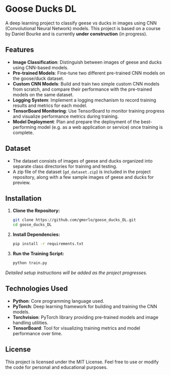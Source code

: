 # Goose Ducks DL

A deep learning project to classify geese vs ducks in images using CNN (Convolutional Neural Network) models. This project is based on a course by Daniel Bourke and is currently **under construction** (in progress).

## Features

- **Image Classification**: Distinguish between images of geese and ducks using CNN-based models.  
- **Pre-trained Models**: Fine-tune two different pre-trained CNN models on the goose/duck dataset.  
- **Custom CNN Models**: Build and train two simple custom CNN models from scratch, and compare their performance with the pre-trained models on the same dataset.  
- **Logging System**: Implement a logging mechanism to record training results and metrics for each model.  
- **TensorBoard Monitoring**: Use TensorBoard to monitor training progress and visualize performance metrics during training.  
- **Model Deployment**: Plan and prepare the deployment of the best-performing model (e.g. as a web application or service) once training is complete.  

## Dataset

- The dataset consists of images of geese and ducks organized into separate class directories for training and testing.  
- A zip file of the dataset (`gd_dataset.zip`) is included in the project repository, along with a few sample images of geese and ducks for preview.  

## Installation

1. **Clone the Repository:**

   ```bash
   git clone https://github.com/gmorlo/goose_ducks_DL.git
   cd goose_ducks_DL
   ```

2. **Install Dependencies:**

   ```bash
   pip install -r requirements.txt
   ```

3. **Run the Training Script:**

   ```bash
   python train.py
   ```

*Detailed setup instructions will be added as the project progresses.*

## Technologies Used

- **Python**: Core programming language used.  
- **PyTorch**: Deep learning framework for building and training the CNN models.  
- **Torchvision**: PyTorch library providing pre-trained models and image handling utilities.  
- **TensorBoard**: Tool for visualizing training metrics and model performance over time.  

## License

This project is licensed under the MIT License. Feel free to use or modify the code for personal and educational purposes.